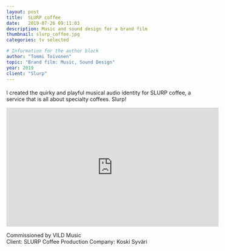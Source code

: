 ```yaml
---
layout: post
title:  SLURP coffee
date:   2019-07-26 09:11:03
description: Music and sound design for a brand film
thumbnail: slurp_coffee.jpg
categories: tv selected

# Information for the author block
author: "Tommi Toivonen"
topic: "Brand film: Music, Sound Design"
year: 2019
client: "Slurp"
---
```


#### 

I created the quirky and playful musical audio identity for SLURP coffee, a service that is all about specialty coffees. Slurp!

<iframe width="560" height="315" src="https://www.youtube.com/embed/pCvxhdPO2oU" frameborder="0" allow="accelerometer; autoplay; encrypted-media; gyroscope; picture-in-picture" allowfullscreen></iframe>

Commissioned by VILD Music  
Client: SLURP Coffee
Production Company: Koski Syväri
